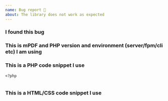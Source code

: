 ```yaml
---
name: Bug report 🐛
about: The library does not work as expected
---
```


<!-- 
Fill in provided template with information about the bug
Provide a short and reproducible code example
⚠ Failing to provide necessary information may cause the report to be closed without consideration 
See Contribution guidelines for further information
-->

### I found this bug

### This is mPDF and PHP version and environment (server/fpm/cli etc) I am using

### This is a PHP code snippet I use

```
<?php


```

### This is a HTML/CSS code snippet I use

```

```
